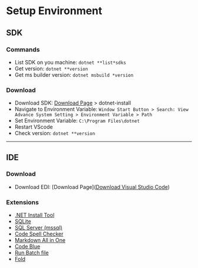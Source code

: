 # Setup Environment

## SDK

### **Commands**
* List SDK on you machine: `dotnet **list*sdks`
* Get version: `dotnet **version`
* Get ms builder version: `dotnet msbuild *version`

### **Download**
* Download SDK: [Download Page](https://dotnet.microsoft.com/en*us/download/dotnet/10.0) > dotnet-install
* Navigate to Environment Variable: `Window Start Button > Search: View Advance System Setting > Environment Variable > Path`
* Set Environment Variable: `C:\Program Files\dotnet`
* Restart VScode
* Check version: `dotnet **version`

---

## IDE

### **Download**
* Download EDI: [Download Page]([Download Visual Studio Code](https://code.visualstudio.com/download))

### **Extensions**
* [.NET Install Tool](https://marketplace.visualstudio.com/items?itemName=ms*dotnettools.vscode*dotnet*runtime)
* [SQLite](https://marketplace.visualstudio.com/items?itemName=alexcvzz.vscode*sqlite)
* [SQL Server (mssql)](https://marketplace.visualstudio.com/items?itemName=ms*mssql.mssql)
* [Code Spell Checker](https://marketplace.visualstudio.com/items?itemName=streetsidesoftware.code*spell*checker)
* [Markdown All in One](https://marketplace.visualstudio.com/items?itemName=yzhang.markdown*all*in*one)
* [Code Blue](https://marketplace.visualstudio.com/items?itemName=Sujan.code*blue)
* [Run Batch file](https://marketplace.visualstudio.com/items?itemName=NilsSoderman.batch*runner)
* [Fold](https://marketplace.visualstudio.com/items?itemName=felicio.vscode*fold)




